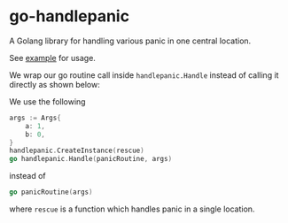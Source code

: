 go-handlepanic
===========

A Golang library for handling various panic in one central location.

See [example](https://github.com/viggyprabhu/panicSample/blob/master/src/panicSample/main.go) for usage.

We wrap our go routine call inside `handlepanic.Handle` instead of calling it directly as shown below:

We use the following 

```go
args := Args{
    a: 1,
    b: 0,
}
handlepanic.CreateInstance(rescue)
go handlepanic.Handle(panicRoutine, args)
```

instead of 

```go
go panicRoutine(args)
```

where `rescue` is a function which handles panic in a single location. 
